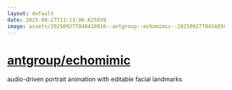 ```yaml
---
layout: default
date: 2025-09-27T11:13:06.625939
image: assets/20250927T040410916--antgroup--echomimic--20250927T041605073--cropped.png
---
```


# [antgroup/echomimic](https://github.com/antgroup/echomimic)

audio-driven portrait animation with editable facial landmarks

